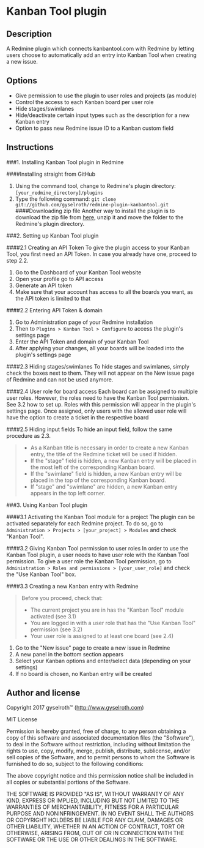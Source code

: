 Kanban Tool plugin
==================
Description
-----------
A Redmine plugin which connects kanbantool.com with Redmine by letting users choose to automatically add an entry into Kanban Tool when creating a new issue.

Options
-------
 - Give permission to use the plugin to user roles and projects (as module)
 - Control the access to each Kanban board per user role
 - Hide stages/swimlanes
 - Hide/deactivate certain input types such as the description for a new Kanban entry
 - Option to pass new Redmine issue ID to a Kanban custom field

Instructions
------------
###1. Installing Kanban Tool plugin in Redmine

####Installing straight from GitHub
1. Using the command tool, change to Redmine's plugin directory:
``` [your_redmine_directory]/plugins ```
2. Type the following command:
``` git clone git://github.com/gyselroth/redmine-plugin-kanbantool.git ```
####Downloading zip file
Another way to install the plugin is to download the zip file from [here](https://github.com/gyselroth/redmine-plugin-kanbantool/archive/master.zip), unzip it and move the folder to the Redmine's plugin directory.

###2. Setting up Kanban Tool plugin

####2.1 Creating an API Token
To give the plugin access to your Kanban Tool, you first need an API Token. In case you already have one, proceed to step 2.2.

1. Go to the Dashboard of your Kanban Tool website
2. Open your profile go to API access
3. Generate an API token
4. Make sure that your account has access to all the boards you want, as the API token is limited to that

####2.2 Entering API Token & domain
1. Go to Administration page of your Redmine installation
2. Then to ``` Plugins > Kanban Tool > Configure ``` to access the plugin's settings page
3. Enter the API Token and domain of your Kanban Tool
4. After applying your changes, all your boards will be loaded into the plugin's settings page

####2.3 Hiding stages/swimlanes
To hide stages and swimlanes, simply check the boxes next to them. They will not appear on the New issue page of Redmine and can not be used anymore.

####2.4 User role for board access
Each board can be assigned to multiple user roles. However, the roles need to have the Kanban Tool permission. See 3.2 how to set up. Roles with this permission will appear in the plugin's settings page. Once assigned, only users with the allowed user role will have the option to create a ticket in the respective board

####2.5 Hiding input fields
To hide an input field, follow the same procedure as 2.3.
>- As a Kanban title is necessary in order to create a new Kanban entry, the title of the Redmine ticket will be used if hidden.
>- If the "stage" field is hidden, a new Kanban entry will be placed in the most left of the corresponding Kanban board.
>- If the "swimlane" field is hidden, a new Kanban entry will be placed in the top of the corresponding Kanban board.
>- If "stage" and "swimlane" are hidden, a new Kanban entry appears in the top left corner.

###3. Using Kanban Tool plugin

####3.1 Activating the Kanban Tool module for a project
The plugin can be activated separately for each Redmine project. To do so, go to ``` Administration > Projects > [your_project] > Modules ``` and check "Kanban Tool".

####3.2 Giving Kanban Tool permission to user roles
In order to use the Kanban Tool plugin, a user needs to have user role with the Kanban Tool permission. To give a user role the Kanban Tool permission, go to ``` Administration > Roles and permissions > [your_user_role] ``` and check the "Use Kanban Tool" box.

####3.3 Creating a new Kanban entry with Redmine
> Before you proceed, check that:
> 
>- The current project you are in has the "Kanban Tool" module activated (see 3.1)
>- You are logged in with a user role that has the "Use Kanban Tool" permission (see 3.2)
>- Your user role is assigned to at least one board (see 2.4)

1. Go to the "New issue" page to create a new issue in Redmine
2. A new panel in the bottom section appears
3. Select your Kanban options and enter/select data (depending on your settings)
4. If no board is chosen, no Kanban entry will be created

Author and license
------------------
Copyright 2017 gyselroth™ (http://www.gyselroth.com)

MIT License

Permission is hereby granted, free of charge, to any person obtaining a copy of this software and associated documentation files (the "Software"), to deal in the Software without restriction, including without limitation the rights to use, copy, modify, merge, publish, distribute, sublicense, and/or sell copies of the Software, and to permit persons to whom the Software is furnished to do so, subject to the following conditions:

The above copyright notice and this permission notice shall be included in all copies or substantial portions of the Software.

THE SOFTWARE IS PROVIDED "AS IS", WITHOUT WARRANTY OF ANY KIND, EXPRESS OR IMPLIED, INCLUDING BUT NOT LIMITED TO THE WARRANTIES OF MERCHANTABILITY, FITNESS FOR A PARTICULAR PURPOSE AND NONINFRINGEMENT. IN NO EVENT SHALL THE AUTHORS OR COPYRIGHT HOLDERS BE LIABLE FOR ANY CLAIM, DAMAGES OR OTHER LIABILITY, WHETHER IN AN ACTION OF CONTRACT, TORT OR OTHERWISE, ARISING FROM, OUT OF OR IN CONNECTION WITH THE SOFTWARE OR THE USE OR OTHER DEALINGS IN THE SOFTWARE.